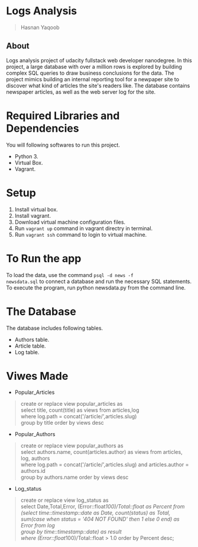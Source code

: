 # Logs Analysis
> Hasnan Yaqoob
## About
Logs analysis project of udacity fullstack web developer nanodegree. In this project, a large database with over a million rows is explored by building complex SQL queries to draw business conclusions for the data. The project mimics building an internal reporting tool for a newpaper site to discover what kind of articles the site's readers like. The database contains newspaper articles, as well as the web server log for the site.
# Required Libraries and Dependencies
You will following softwares to run this project.
* Python 3.
* Virtual Box.
* Vagrant.
# Setup
1. Install virtual box.
2. Install vagrant.
3. Download virtual machine configuration files.
4. Run <code>vagrant up</code> command in vagrant directry in terminal.
5. Run <code>vagrant ssh</code> command to login to virtual machine.
  
# To Run the app 
To load the data, use the command <code>psql -d news -f newsdata.sql</code> to connect a database and run the necessary SQL statements.
To execute the program, run python newsdata.py from the command line.

# The Database
The database includes following tables.
* Authors table.
* Article table.
* Log table.

# Viwes Made

* Popular_Articles
> create or replace view popular_articles as <br>
select title, count(title) as views from articles,log <br>
where log.path = concat('/article/',articles.slug) <br>
group by title order by views desc
* Popular_Authors
> create or replace view popular_authors as <br>
select authors.name, count(articles.author) as views from articles, log, authors <br>
where log.path = concat('/article/',articles.slug) and articles.author = authors.id <br>
group by authors.name order by views desc
* Log_status
> create or replace view log_status as <br>
select Date,Total,Error, (Error::float*100)/Total::float as Percent from <br>
(select time::timestamp::date as Date, count(status) as Total, <br>
sum(case when status = '404 NOT FOUND' then 1 else 0 end) as Error from log <br>
group by time::timestamp::date) as result <br>
where (Error::float*100)/Total::float > 1.0 order by Percent desc;
